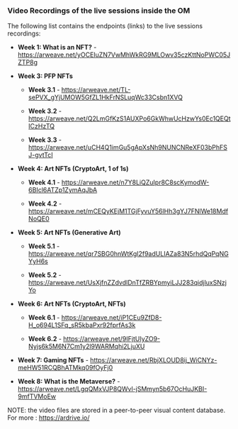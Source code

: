 ### Video Recordings of the live sessions inside the OM

The following list contains the endpoints (links) to the live sessions recordings:

- **Week 1: What is an NFT?** - https://arweave.net/yOCEIuZN7VwMhWkRG9MLOwv35czKttNoPWC05JZTP8g

- **Week 3: PFP NFTs**
    - **Week 3.1** - https://arweave.net/TL-sePVX_gYjUMOW5GfZL1HkFrNSLuqWc33Csbn1XVQ

    - **Week 3.2** - https://arweave.net/Q2LmGfKzS1AUXPo6GkWhwUcHzwYs0Ec1QEQtICzHzTQ
    
    - **Week 3.3** - https://arweave.net/uCH4Q1imGu5gApXsNh9NUNCNReXF03bPhFSJ-gvtTcI
   
- **Week 4: Art NFTs (CryptoArt, 1 of 1s)**
    - **Week 4.1** - https://arweave.net/n7Y8LiQZuIpr8C8scKymodW-6BIcl6ATZp1ZymAqJbA

    - **Week 4.2** - https://arweave.net/mCEQyKEjM1TGjFyvuY56lHh3gYJ7FNlWe18MdfNoQE0

- **Week 5: Art NFTs (Generative Art)**
    - **Week 5.1** - https://arweave.net/qr7SBG0hnWtKgI2f9adULIAZa83N5rhdQqPqNGYyH6s

    - **Week 5.2** - https://arweave.net/UsXjfnZZdvdIDnTfZRBYpmyiLJJ283qidjluxSNzjYo

- **Week 6: Art NFTs (CryptoArt, NFTs)**
    - **Week 6.1** - https://arweave.net/iP1CEu9ZfD8-H_o694L1SFq_sR5kbaPxr92fprfAs3k

    - **Week 6.2** - https://arweave.net/9IFjtUIyZO9-Nyjs6k5M6N7Cm1y2l9WARMqhi2LjuXU

- **Week 7: Gaming NFTs** - https://arweave.net/RbjXLOUD8ij_WiCNYz-meHW51RCQBhATMkq09fOyFj0

- **Week 8: What is the Metaverse?** - https://arweave.net/LgqQMxVJP8QWvl-jSMmyn5b67OcHuJKBI-9mfTVMoEw


NOTE: the video files are stored in a peer-to-peer visual content database. For more : https://ardrive.io/ 
